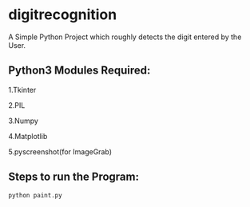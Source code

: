 # digitrecognition
A Simple Python Project which roughly detects the digit entered by the User.

## Python3 Modules Required:

1.Tkinter

2.PIL

3.Numpy

4.Matplotlib

5.pyscreenshot(for ImageGrab)


## Steps to run the Program:

```sh
python paint.py
```
